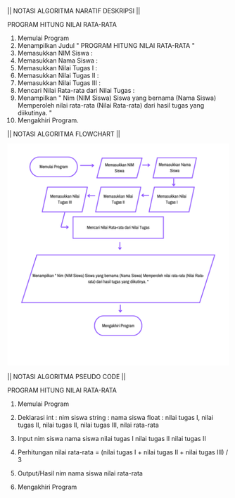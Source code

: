 || NOTASI ALGORITMA NARATIF DESKRIPSI ||

PROGRAM HITUNG NILAI RATA-RATA

1. Memulai Program
2. Menampilkan Judul " PROGRAM HITUNG NILAI RATA-RATA "
3. Memasukkan NIM Siswa    :
4. Memasukkan Nama Siswa   :
5. Memasukkan Nilai Tugas I    :
6. Memasukkan Nilai Tugas II   :
7. Memasukkan Nilai Tugas III  :
8. Mencari Nilai Rata-rata dari Nilai Tugas :
9. Menampilkan " Nim (NIM Siswa) Siswa yang bernama (Nama Siswa) Memperoleh nilai rata-rata (Nilai Rata-rata) dari hasil tugas yang diikutinya. "
10. Mengakhiri Program.



|| NOTASI ALGORITMA FLOWCHART ||

![](https://github.com/LordZerav/APSD/blob/main/%23Tugas/IMG/Flowchart%20Menghitung%20Nilai%20Rata-rata.png)

|| NOTASI ALGORITMA PSEUDO CODE ||

PROGRAM HITUNG NILAI RATA-RATA

1. Memulai Program

2. Deklarasi
        int     : nim siswa
        string  : nama siswa
        float   : nilai tugas I, nilai tugas II, nilai tugas II, nilai tugas III, nilai rata-rata
3. Input
        nim siswa
        nama siswa
        nilai tugas I
        nilai tugas II
        nilai tugas II
4. Perhitungan
        nilai rata-rata = (nilai tugas I + nilai tugas II + nilai tugas III) / 3
5. Output/Hasil
        nim
        nama siswa
        nilai rata-rata

6. Mengakhiri Program

